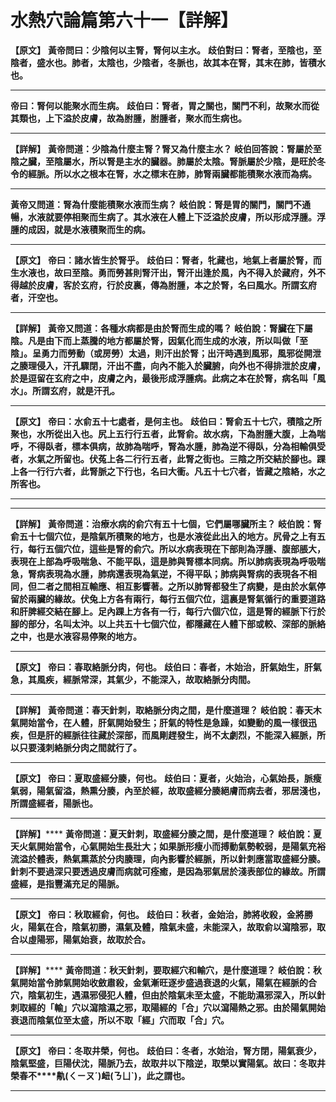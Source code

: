 # 水熱穴論篇第六十一【詳解】

**【原文】**
**黃帝問曰：少陰何以主腎，腎何以主水。**
**歧伯對曰：腎者，至陰也，至陰者，盛水也。肺者，太陰也，少陰者，冬脈也，故其本在腎，其末在肺，皆積水也。**
****
**帝曰：腎何以能聚水而生病。**
**歧伯曰：腎者，胃之關也，關門不利，故聚水而從其類也，上下溢於皮膚，故為胕腫，胕腫者，聚水而生病也。**
****
**【詳解】**
**黃帝問道：少陰為什麼主腎？腎又為什麼主水？**
**岐伯回答說：腎屬於至陰之臟，至陰屬水，所以腎是主水的臟器。肺屬於太陰。腎脈屬於少陰，是旺於冬令的經脈。所以水之根本在腎，水之標末在肺，肺腎兩臟都能積聚水液而為病。**
****
**黃帝又問道：腎為什麼能積聚水液而生病？**
**岐伯說：腎是胃的關門，關門不通暢，水液就要停相聚而生病了。其水液在人體上下泛溢於皮膚，所以形成浮腫。浮腫的成因，就是水液積聚而生的病。**
****
**【原文】**
**帝曰：諸水皆生於腎乎。**
**歧伯曰：腎者，牝藏也，地氣上者屬於腎，而生水液也，故曰至陰。勇而勞甚則腎汗出，腎汗出逢於風，內不得入於藏府，外不得越於皮膚，客於玄府，行於皮裏，傳為胕腫，本之於腎，名曰風水。所謂玄府者，汗空也。**
****
**【詳解】**
**黃帝又問道：各種水病都是由於腎而生成的嗎？**
**岐伯說：腎臟在下屬陰。凡是由下而上蒸騰的地方都屬於腎，因氣化而生成的水液，所以叫做「至陰」。呈勇力而勞動（或房勞）太過，則汗出於腎；出汗時遇到風邪，風邪從開泄之腠理侵入，汗孔驟閉，汗出不盡，向內不能入於臟腑，向外也不得排泄於皮膚，於是逗留在玄府之中，皮膚之內，最後形成浮腫病。此病之本在於腎，病名叫「風水」。所謂玄府，就是汗孔。**
****
**【原文】**
**帝曰：水俞五十七處者，是何主也。**
**歧伯曰：腎俞五十七穴，積陰之所聚也，水所從出入也。尻上五行行五者，此腎俞。故水病，下為胕腫大腹，上為喘呼，不得臥者，標本俱病，故肺為喘呼，腎為水腫，肺為逆不得臥，分為相輸俱受者，水氣之所留也。伏菟上各二行行五者，此腎之街也。三陰之所交結於腳也。踝上各一行行六者，此腎脈之下行也，名曰大衝。凡五十七穴者，皆藏之陰絡，水之所客也。**
****
****
**【詳解】**
**黃帝問道：治療水病的俞穴有五十七個，它們屬哪臟所主？**
**岐伯說：腎俞五十七個穴位，是陰氣所積聚的地方，也是水液從此出入的地方。尻骨之上有五行，每行五個穴位，這些是腎的俞穴。所以水病表現在下部則為浮腫、腹部脹大，表現在上部為呼吸喘急、不能平臥，這是肺與腎標本同病。所以肺病表現為呼吸喘急，腎病表現為水腫，肺病還表現為氣逆，不得平臥；肺病與腎病的表現各不相同，但二者之間相互輸應、相互影響著。之所以肺腎都發生了病變，是由於水氣停留於兩臟的緣故。伏兔上方各有兩行，每行五個穴位，這裏是腎氣循行的重要道路和肝脾經交結在腳上。足內踝上方各有一行，每行六個穴位，這是腎的經脈下行於腳的部分，名叫太沖。以上共五十七個穴位，都隱藏在人體下部或較、深部的脈絡之中，也是水液容易停聚的地方。**
****
**【原文】**
**帝曰：春取絡脈分肉，何也。**
**歧伯曰：春者，木始治，肝氣始生，肝氣急，其風疾，經脈常深，其氣少，不能深入，故取絡脈分肉間。**
****
**【詳解】**
**黃帝問道：春天針刺，取絡脈分肉之間，是什麼道理？**
**岐伯說：春天木氣開始當令，在人體，肝氣開始發生；肝氣的特性是急躁，如變動的風一樣很迅疾，但是肝的經脈往往藏於深部，而風剛趕發生，尚不太劇烈，不能深入經脈，所以只要淺刺絡脈分肉之間就行了。**
****
**【原文】**
**帝曰：夏取盛經分腠，何也。**
**歧伯曰：夏者，火始治，心氣始長，脈瘦氣弱，陽氣留溢，熱熏分腠，內至於經，故取盛經分腠絕膚而病去者，邪居淺也，所謂盛經者，陽脈也。**
****
**【詳解】******
**黃帝問道：夏天針刺，取盛經分腠之間，是什麼道理？**
**岐伯說：夏天火氣開始當令，心氣開始生長壯大；如果脈形瘦小而搏動氣勢較弱，是陽氣充裕流溢於體表，熱氣熏蒸於分肉腠理，向內影響於經脈，所以針刺應當取盛經分腠。針刺不要過深只要透過皮膚而病就可痊癒，是因為邪氣居於淺表部位的緣故。所謂盛經，是指豐滿充足的陽脈。**
****
**【原文】**
**帝曰：秋取經俞，何也。**
**歧伯曰：秋者，金始治，肺將收殺，金將勝火，陽氣在合，陰氣初勝，濕氣及體，陰氣未盛，未能深入，故取俞以瀉陰邪，取合以虛陽邪，陽氣始衰，故取於合。**
****
**【詳解】******
**黃帝問道：秋天針刺，要取經穴和輸穴，是什麼道理？**
**岐伯說：秋氣開始當令肺氣開始收斂肅殺，金氣漸旺逐步盛過衰退的火氣，陽氣在經脈的合穴，陰氣初生，遇濕邪侵犯人體，但由於陰氣未至太盛，不能助濕邪深入，所以針刺取經的「輸」穴以瀉陰濕之邪，取陽經的「合」穴以瀉陽熱之邪。由於陽氣開始衰退而陰氣位至太盛，所以不取「經」穴而取「合」穴。**
****
**【原文】**
**帝曰：冬取井榮，何也。**
**歧伯曰：冬者，水始治，腎方閉，陽氣衰少，陰氣堅盛，巨陽伏沈，陽脈乃去，故取井以下陰逆，取榮以實陽氣。故曰：冬取井榮春不****鼽(ㄑㄧㄡˊ)********衄(ㄋㄩˋ)********，此之謂也。**
****
